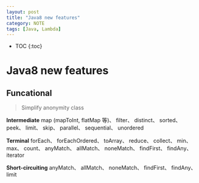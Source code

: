 ```yaml
---
layout: post
title: "Java8 new features"
category: NOTE
tags: [Java, Lambda]
---
```

* TOC
{:toc}
# Java8 new features
## Funcational
> Simplify anonymity class

**Intermediate**
map (mapToInt, flatMap 等)、 filter、 distinct、 sorted、 peek、 limit、 skip、 parallel、 sequential、 unordered

**Terminal**
forEach、 forEachOrdered、 toArray、 reduce、 collect、 min、 max、 count、 anyMatch、 allMatch、 noneMatch、 findFirst、 findAny、 iterator

**Short-circuiting**
anyMatch、 allMatch、 noneMatch、 findFirst、 findAny、 limit

````
